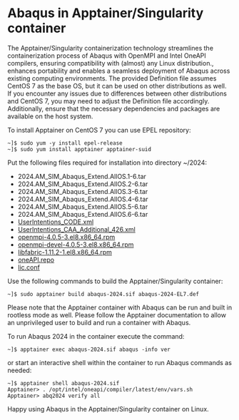 # Abaqus in Apptainer/Singularity container
The Apptainer/Singularity containerization technology streamlines the containerization process of Abaqus with OpenMPI and Intel OneAPI compilers, ensuring compatibility with (almost) any Linux distribution., enhances portability and enables a seamless deployment of Abaqus across existing computing environments. The provided Definition file assumes CentOS 7 as the base OS, but it can be used on other distributions as well. If you encounter any issues due to differences between other distributions and CentOS 7, you may need to adjust the Definition file accordingly. Additionally, ensure that the necessary dependencies and packages are available on the host system.

To install Apptainer on CentOS 7 you can use EPEL repository:
```
~]$ sudo yum -y install epel-release
~]$ sudo yum install apptainer apptainer-suid
```
Put the following files required for installation into directory ~/2024:
* 2024.AM_SIM_Abaqus_Extend.AllOS.1-6.tar
* 2024.AM_SIM_Abaqus_Extend.AllOS.2-6.tar
* 2024.AM_SIM_Abaqus_Extend.AllOS.3-6.tar
* 2024.AM_SIM_Abaqus_Extend.AllOS.4-6.tar
* 2024.AM_SIM_Abaqus_Extend.AllOS.5-6.tar
* 2024.AM_SIM_Abaqus_Extend.AllOS.6-6.tar
* [UserIntentions_CODE.xml](https://help.3ds.com/2024/english/dssimulia_established/estiinstallmap/esti-t-autosilentinstallersuite.htm?contextscope=all)
* [UserIntentions_CAA_Additional_426.xml](https://help.3ds.com/2024/english/dssimulia_established/estiinstallmap/esti-t-autosilentinstallersuite.htm?contextscope=all)
* [openmpi-4.0.5-3.el8.x86_64.rpm](https://centos.pkgs.org/8-stream/centos-appstream-x86_64/openmpi-4.0.5-3.el8.x86_64.rpm.html)
* [openmpi-devel-4.0.5-3.el8.x86_64.rpm](https://centos.pkgs.org/8-stream/centos-appstream-x86_64/openmpi-devel-4.0.5-3.el8.x86_64.rpm.html)
* [libfabric-1.11.2-1.el8.x86_64.rpm](https://centos.pkgs.org/8-stream/centos-baseos-x86_64/libfabric-1.11.2-1.el8.x86_64.rpm.html)
* [oneAPI.repo](2024/oneAPI.repo)
* [lic.conf](2024/lic.conf)

Use the following commands to build the Apptainer/Singularity container:
```
~]$ sudo apptainer build abaqus-2024.sif abaqus-2024-EL7.def
```
Please note that the Apptainer container with Abaqus can be run and built in rootless mode as well. Please follow the Apptainer documentation to allow an unprivileged user to build and run a container with Abaqus.

To run Abaqus 2024 in the container execute the command:
```
~]$ apptainer exec abaqus-2024.sif abaqus -info ver
```
or start an interactive shell within the container to run Abaqus commands as needed:
```
~]$ apptainer shell abaqus-2024.sif
Apptainer> . /opt/intel/oneapi/compiler/latest/env/vars.sh
Apptainer> abq2024 verify all
```

Happy using Abaqus in the Apptainer/Singularity container on Linux.
